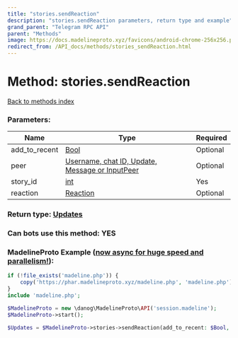 ```yaml
---
title: "stories.sendReaction"
description: "stories.sendReaction parameters, return type and example"
grand_parent: "Telegram RPC API"
parent: "Methods"
image: https://docs.madelineproto.xyz/favicons/android-chrome-256x256.png
redirect_from: /API_docs/methods/stories_sendReaction.html
---
```

# Method: stories.sendReaction
[Back to methods index](index.html)



### Parameters:

| Name     |    Type       | Required |
|----------|---------------|----------|
|add\_to\_recent|[Bool](/API_docs/types/Bool.html) | Optional|
|peer|[Username, chat ID, Update, Message or InputPeer](/API_docs/types/InputPeer.html) | Optional|
|story\_id|[int](/API_docs/types/int.html) | Yes|
|reaction|[Reaction](/API_docs/types/Reaction.html) | Optional|


### Return type: [Updates](/API_docs/types/Updates.html)

### Can bots use this method: **YES**


### MadelineProto Example ([now async for huge speed and parallelism!](https://docs.madelineproto.xyz/docs/ASYNC.html)):


```php
if (!file_exists('madeline.php')) {
    copy('https://phar.madelineproto.xyz/madeline.php', 'madeline.php');
}
include 'madeline.php';

$MadelineProto = new \danog\MadelineProto\API('session.madeline');
$MadelineProto->start();

$Updates = $MadelineProto->stories->sendReaction(add_to_recent: $Bool, peer: $InputPeer, story_id: $int, reaction: $Reaction, );
```

